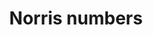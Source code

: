 ---
title: "Norris numbers"
categories: ["Development"]

link:
    url: "https://www.teamten.com/lawrence/writings/norris-numbers.html"
    dead: false
    follow: false

tweet: "An article that describes the different code walls that punctuate the career of any developer."
---